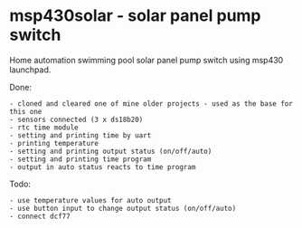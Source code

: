 msp430solar - solar panel pump switch
=====================================

Home automation swimming pool solar panel pump switch using msp430 launchpad.

Done:

	- cloned and cleared one of mine older projects - used as the base for this one
	- sensors connected (3 x ds18b20)
	- rtc time module
	- setting and printing time by uart
	- printing temperature
	- setting and printing output status (on/off/auto)
	- setting and printing time program
	- output in auto status reacts to time program

Todo:

    - use temperature values for auto output
    - use button input to change output status (on/off/auto)
    - connect dcf77
